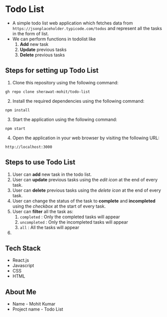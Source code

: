 # Todo List

* A simple todo list web application which fetches data from ``https://jsonplaceholder.typicode.com/todos`` and represent all the tasks in the form of list.
* We can perform functions in todolist like
    1. **Add** new task
    2. **Update** previous tasks
    3. **Delete** previous tasks

## Steps for setting up Todo List
1. Clone this repository using the following command:
```
gh repo clone sherawat-mohit/todo-list
```

2. Install the required dependencies using the following command:
```
npm install
``` 

3. Start the application using the following command:
```
npm start
``` 

4. Open the application in your web browser by visiting the following URL:
```
http://localhost:3000
``` 

## Steps to use Todo List
1. User can **add** new task in the todo list.
2. User can **update** previous tasks using the *edit icon* at the end of every task.
3. User can **delete** previous tasks using the *delete icon* at the end of every task.
4. User can change the status of the task to **complete** and **incompleted** using the *checkbox* at the start of every task.
5. User can **filter** all the task as:
    1. `completed` : Only the completed tasks will appear
    2. `uncompleted` : Only the incompleted tasks will appear
    3. `all` : All the tasks will appear
6. 

## Tech Stack
* React.js
* Javascript
* CSS
* HTML

## About Me
* Name - Mohit Kumar
* Project name - Todo List